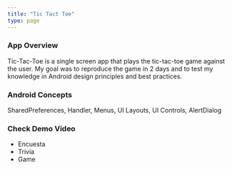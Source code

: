```yaml
---
title: "Tic Tact Toe"
type: page
---
```


### App Overview

Tic-Tac-Toe is a single screen app that plays the tic-tac-toe game against the user. My goal was to reproduce the game in 2 days and to test my knowledge in Android design principles and best practices.

### Android Concepts

SharedPreferences, Handler, Menus, UI Layouts, UI Controls, AlertDialog

### Check Demo Video

- Encuesta
- Trivia
- Game
